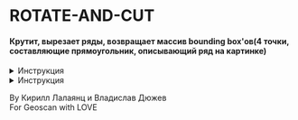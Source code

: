 # ROTATE-AND-CUT
#### Крутит, вырезает ряды, возвращает массив bounding box'ов(4 точки, составляющие прямоугольник, описывающий ряд на картинке)  

<details><summary>Инструкция</summary>
<p>

```python3

import bb_getter.bb_getter2 as bbox_getter  


NAME = "PATH_TO_IMAGE"
bboxes = bbox_getter.get_bb(NAME, save_path=save_path, verbose=0)  

```

</p>
</details>

<details><summary>Инструкция</summary>
<p>

```python3

import bb_getter.bb_getter2 as bbox_getter  


NAME = "PATH_TO_IMAGE"
bboxes = bbox_getter.get_bb(NAME, save_path=save_path, verbose=0)  

```

</p>
</details>

By Кирилл Лалаянц и Владислав Дюжев  
For Geoscan with LOVE